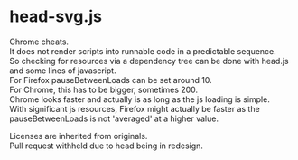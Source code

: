 # head-svg.js

Chrome cheats.  
It does not render scripts into runnable code in a predictable sequence.  
So checking for resources via a dependency tree can be done with head.js and some lines of javascript.  
For Firefox pauseBetweenLoads can be set around 10.  
For Chrome, this has to be bigger, sometimes 200.  
Chrome looks faster and actually is as long as the js loading is simple.  
With significant js resources, Firefox might actually be faster as the pauseBetweenLoads is not 'averaged' at a higher value.  
  
Licenses are inherited from originals.  
Pull request withheld due to head being in redesign.  
